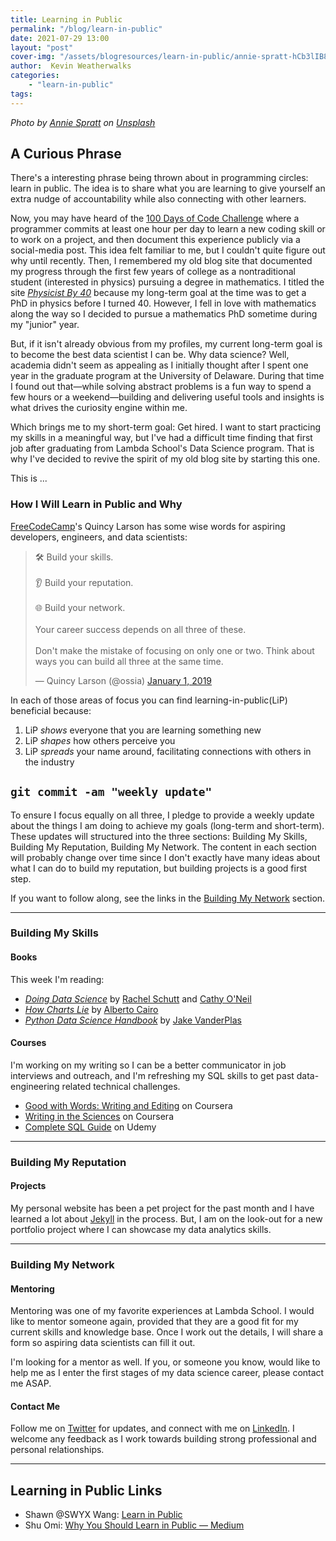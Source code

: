```yaml
---
title: Learning in Public
permalink: "/blog/learn-in-public"
date: 2021-07-29 13:00
layout: "post"
cover-img: "/assets/blogresources/learn-in-public/annie-spratt-hCb3lIB8L8E-unsplash-cropped.jpg"
author:  Kevin Weatherwalks
categories: 
    - "learn-in-public"
tags: 
---
```


*Photo by <a href="https://unsplash.com/@anniespratt?utm_source=unsplash&utm_medium=referral&utm_content=creditCopyText">Annie Spratt</a> on <a href="https://unsplash.com/collections/lbJyUmRhWbM/learn-in-public-blog/02a4d8250f8ea066a854be7216103fed?utm_source=unsplash&utm_medium=referral&utm_content=creditCopyText">Unsplash</a>*

## A Curious Phrase

There's a interesting phrase being thrown about in programming circles: learn in public. The idea is to share what you are learning to give yourself an extra nudge of accountability while also connecting with other learners.

Now, you may have heard of the [100 Days of Code Challenge](https://www.100daysofcode.com/) where a programmer commits at least one hour per day to learn a new coding skill or to work on a project, and then document this experience publicly via a social-media post. This idea felt familiar to me, but I couldn't quite figure out why until recently. Then, I remembered my old blog site that documented my progress through the first few years of college as a nontraditional student (interested in physics) pursuing a degree in mathematics. I titled the site [*Physicist By 40*](https://physicistby40.blogspot.com/2013/05/the-32-year-old-freshman-only-thing.html) because my long-term goal at the time was to get a PhD in physics before I turned 40. However, I fell in love with mathematics along the way so I decided to pursue a mathematics PhD sometime during my "junior" year.

But, if it isn't already obvious from my profiles, my current long-term goal is to become the best data scientist I can be. Why data science? Well, academia didn't seem as appealing as I initially thought after I spent one year in the graduate program at the University of Delaware. During that time I found out that—while solving abstract problems is a fun way to spend a few hours or a weekend—building and delivering useful tools and insights is what drives the curiosity engine within me.

Which brings me to my short-term goal: Get hired. I want to start practicing my skills in a meaningful way, but I've had a difficult time finding that first job after graduating from Lambda School's Data Science program. That is why I've decided to revive the spirit of my old blog site by starting this one.

This is ...

### How I Will Learn in Public and Why

[FreeCodeCamp](https://www.freecodecamp.org/)'s Quincy Larson has some wise words for aspiring developers, engineers, and data scientists:

<blockquote class="twitter-tweet"><p lang="en" dir="ltr">🛠️ Build your skills.<br><br>👂 Build your reputation.<br><br>🌐 Build your network.<br><br>Your career success depends on all three of these.<br><br>Don&#39;t make the mistake of focusing on only one or two. Think about ways you can build all three at the same time.</p>&mdash; Quincy Larson (@ossia) <a href="https://twitter.com/ossia/status/1079942716480344065?ref_src=twsrc%5Etfw">January 1, 2019</a></blockquote> <script async src="https://platform.twitter.com/widgets.js" charset="utf-8"></script>

In each of those areas of focus you can find learning-in-public(LiP) beneficial because:

1. LiP *shows* everyone that you are learning something new
1. LiP *shapes* how others perceive you
1. LiP *spreads* your name around, facilitating connections with others in the industry

## `git commit -am "weekly update"`

To ensure I focus equally on all three, I pledge to provide a weekly update about the things I am doing to achieve my goals (long-term and short-term). These updates will structured into the three sections: Building My Skills, Building My Reputation, Building My Network. The content in each section will probably change over time since I don't exactly have many ideas about what I can do to build my reputation, but building projects is a good first step.

If you want to follow along, see the links in the [Building My Network](#building-my-network) section.

---

### Building My Skills

#### Books

This week I'm reading:

- [*Doing Data Science*](https://www.goodreads.com/book/show/17346997-doing-data-science) by [Rachel Schutt](https://www.linkedin.com/in/rachelschutt/) and [Cathy O'Neil](https://twitter.com/mathbabedotorg)
- [*How Charts Lie*](https://www.goodreads.com/book/show/43726576-how-charts-lie) by [Alberto Cairo](https://twitter.com/AlbertoCairo)
- [*Python Data Science Handbook*](https://www.goodreads.com/book/show/26457146-python-data-science-handbook) by [Jake VanderPlas](https://twitter.com/jakevdp)

#### Courses

I'm working on my writing so I can be a better communicator in job interviews and outreach, and I'm refreshing my SQL skills to get past data-engineering related technical challenges.

- [Good with Words: Writing and Editing](https://www.coursera.org/learn/writing-editing-words) on Coursera
- [Writing in the Sciences](https://www.coursera.org/learn/sciwrite) on Coursera
- [Complete SQL Guide](https://www.udemy.com/course/complete-sql-guide/) on Udemy

---

### Building My Reputation

#### Projects

My personal website has been a pet project for the past month and I have learned a lot about [Jekyll](https://jekyllrb.com/docs/github-pages/) in the process. But, I am on the look-out for a new portfolio project where I can showcase my data analytics skills.

---

### Building My Network

#### Mentoring

Mentoring was one of my favorite experiences at Lambda School. I would like to mentor someone again, provided that they are a good fit for my current skills and knowledge base. Once I work out the details, I will share a form so aspiring data scientists can fill it out.

I'm looking for a mentor as well. If you, or someone you know, would like to help me as I enter the first stages of my data science career, please contact me ASAP.

#### Contact Me

Follow me on [Twitter](https://twitter.com/KWeatherwalks) for updates, and connect with me on [LinkedIn](https://www.linkedin.com/in/kevin-weatherwalks/). I welcome any feedback as I work towards building strong professional and personal relationships.

---

## Learning in Public Links

- Shawn @SWYX Wang: [Learn in Public](https://www.swyx.io/learn-in-public/)
- Shu Omi: [Why You Should Learn in Public — Medium](https://medium.com/my-learning-journal/why-you-should-learn-in-public-4fd3a6239549)
